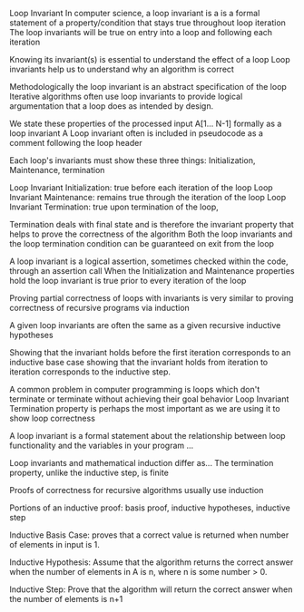 Loop Invariant
In computer science, a loop invariant is a is a formal statement of a property/condition that stays true throughout loop iteration
The loop invariants will be true on entry into a loop and following each iteration

Knowing its invariant(s) is essential to understand the effect of a loop
Loop invariants help us to understand why an algorithm is correct

Methodologically the loop invariant is an abstract specification of the loop
Iterative algorithms often use loop invariants to provide logical argumentation that a loop does as intended by design.

We state these properties of the processed input A[1... N-1]  formally as a loop invariant
A Loop invariant often is included in pseudocode as a comment following the loop header

Each loop's invariants must show these three things:
Initialization, Maintenance, termination

Loop Invariant Initialization:         true before each iteration of the loop
Loop Invariant Maintenance:         remains true through the iteration of the loop
Loop Invariant Termination:         true upon termination of the loop,


Termination deals with final state and is therefore the invariant property that helps to prove the correctness of the algorithm
Both the loop invariants and the loop termination condition can be guaranteed on exit from the loop

A loop invariant is a logical assertion, sometimes checked within the code, through an assertion call
When the Initialization and Maintenance properties hold the loop invariant is true prior to every iteration of the loop




Proving partial correctness of loops with invariants is very similar to proving correctness of recursive programs via induction

A given loop invariants are often the same as a given recursive inductive hypotheses






Showing that the invariant holds before the first iteration corresponds to an inductive base case
showing that the invariant holds from iteration to iteration corresponds to the inductive step.

A common problem in computer programming is loops which don't terminate or terminate without achieving their goal behavior
Loop Invariant Termination property is perhaps the most important as we are using it to show loop correctness

A loop invariant is a formal statement about the relationship between loop functionality and the variables in your program ...


Loop invariants and mathematical induction differ as...
The termination property, unlike the inductive step, is finite


Proofs of correctness for recursive algorithms usually use induction

Portions of an inductive proof:
basis proof, inductive hypotheses, inductive step

Inductive Basis Case: proves that a correct value is returned when number of elements in input is 1.

Inductive Hypothesis: Assume that the algorithm returns the correct answer when the number of elements in A is n, where n is some number > 0.

Inductive Step: Prove that the algorithm will return the correct answer when the number of elements is n+1
